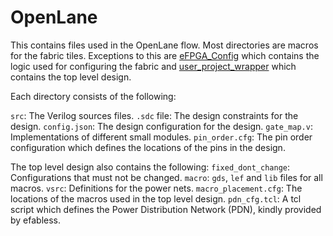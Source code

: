 # OpenLane

This contains files used in the OpenLane flow. Most directories are macros for
the fabric tiles. Exceptions to this are [eFPGA_Config](eFPGA_Config) which
contains the logic used for configuring the fabric and
[user_project_wrapper](user_project_wrapper) which contains the top level
design.

Each directory consists of the following:

`src`: The Verilog sources files.
`.sdc` file: The design constraints for the design.
`config.json`: The design configuration for the design.
`gate_map.v`: Implementations of different small modules.
`pin_order.cfg`: The pin order configuration which defines the locations of the
pins in the design.

The top level design also contains the following:
`fixed_dont_change`: Configurations that must not be changed.
`macro`: `gds`, `lef` and `lib` files for all macros.
`vsrc`: Definitions for the power nets.
`macro_placement.cfg`: The locations of the macros used in the top level design.
`pdn_cfg.tcl`: A tcl script which defines the Power Distribution Network (PDN),
kindly provided by efabless.
